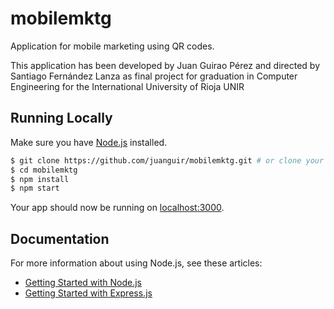 # mobilemktg

Application for mobile marketing using QR codes. 

This application has been developed by Juan Guirao Pérez and directed by Santiago Fernández Lanza as final project for graduation in Computer Engineering for the International University of Rioja UNIR



## Running Locally

Make sure you have [Node.js](http://nodejs.org/) installed.

```sh
$ git clone https://github.com/juanguir/mobilemktg.git # or clone your own fork
$ cd mobilemktg
$ npm install
$ npm start
```

Your app should now be running on [localhost:3000](http://localhost:3000/).

## Documentation

For more information about using Node.js, see these articles:

- [Getting Started with Node.js](https://nodejs.org/en/docs/)
- [Getting Started with Express.js](http://expressjs.com/en/starter/installing.html)

